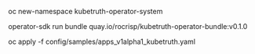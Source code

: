 oc new-namespace kubetruth-operator-system

operator-sdk run bundle quay.io/rocrisp/kubetruth-operator-bundle:v0.1.0

oc apply -f config/samples/apps_v1alpha1_kubetruth.yaml